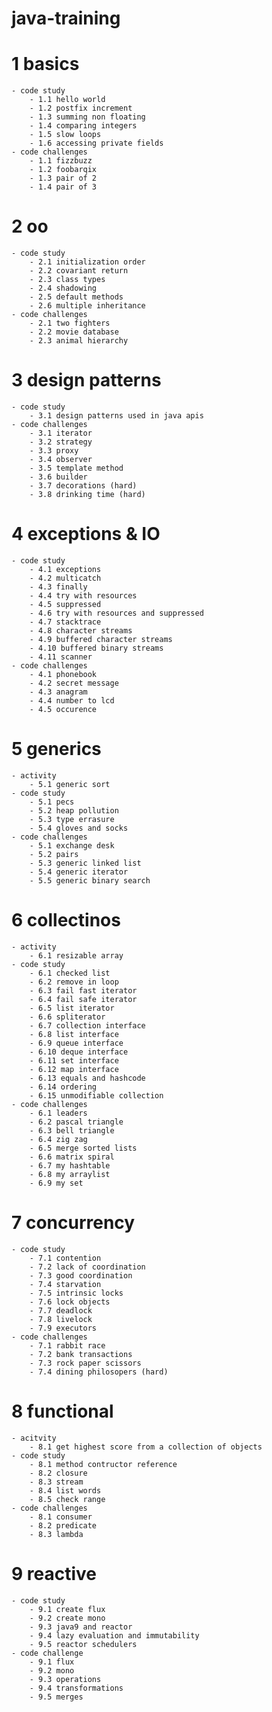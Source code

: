 # java-training

# 1 basics
	- code study
		- 1.1 hello world
		- 1.2 postfix increment
		- 1.3 summing non floating
		- 1.4 comparing integers
		- 1.5 slow loops
		- 1.6 accessing private fields
	- code challenges
		- 1.1 fizzbuzz
		- 1.2 foobarqix
		- 1.3 pair of 2
		- 1.4 pair of 3
# 2 oo
	- code study
		- 2.1 initialization order
		- 2.2 covariant return
		- 2.3 class types
		- 2.4 shadowing
		- 2.5 default methods
		- 2.6 multiple inheritance
	- code challenges
		- 2.1 two fighters
		- 2.2 movie database
		- 2.3 animal hierarchy
# 3 design patterns
	- code study
		- 3.1 design patterns used in java apis
	- code challenges
		- 3.1 iterator
		- 3.2 strategy
		- 3.3 proxy
		- 3.4 observer
		- 3.5 template method
		- 3.6 builder
		- 3.7 decorations (hard)
		- 3.8 drinking time (hard)
# 4 exceptions & IO
	- code study
		- 4.1 exceptions
		- 4.2 multicatch
		- 4.3 finally
		- 4.4 try with resources
		- 4.5 suppressed
		- 4.6 try with resources and suppressed
		- 4.7 stacktrace
		- 4.8 character streams
		- 4.9 buffered character streams
		- 4.10 buffered binary streams
		- 4.11 scanner
	- code challenges
		- 4.1 phonebook
		- 4.2 secret message
		- 4.3 anagram
		- 4.4 number to lcd
		- 4.5 occurence
# 5 generics
	- activity 
		- 5.1 generic sort
	- code study
		- 5.1 pecs
		- 5.2 heap pollution
		- 5.3 type errasure
		- 5.4 gloves and socks
	- code challenges
		- 5.1 exchange desk
		- 5.2 pairs
		- 5.3 generic linked list
		- 5.4 generic iterator
		- 5.5 generic binary search
# 6 collectinos
	- activity
		- 6.1 resizable array
	- code study
		- 6.1 checked list
		- 6.2 remove in loop
		- 6.3 fail fast iterator
		- 6.4 fail safe iterator
		- 6.5 list iterator
		- 6.6 spliterator
		- 6.7 collection interface
		- 6.8 list interface
		- 6.9 queue interface
		- 6.10 deque interface
		- 6.11 set interface
		- 6.12 map interface
		- 6.13 equals and hashcode
		- 6.14 ordering
		- 6.15 unmodifiable collection
	- code challenges
		- 6.1 leaders
		- 6.2 pascal triangle
		- 6.3 bell triangle
		- 6.4 zig zag
		- 6.5 merge sorted lists
		- 6.6 matrix spiral
		- 6.7 my hashtable
		- 6.8 my arraylist
		- 6.9 my set
# 7 concurrency
	- code study
		- 7.1 contention
		- 7.2 lack of coordination
		- 7.3 good coordination
		- 7.4 starvation
		- 7.5 intrinsic locks
		- 7.6 lock objects
		- 7.7 deadlock
		- 7.8 livelock
		- 7.9 executors
	- code challenges
		- 7.1 rabbit race
		- 7.2 bank transactions
		- 7.3 rock paper scissors
		- 7.4 dining philosopers (hard)
# 8 functional
	- acitvity
		- 8.1 get highest score from a collection of objects
	- code study
		- 8.1 method contructor reference
		- 8.2 closure
		- 8.3 stream
		- 8.4 list words
		- 8.5 check range
	- code challenges
		- 8.1 consumer
		- 8.2 predicate
		- 8.3 lambda
# 9 reactive
	- code study
		- 9.1 create flux
		- 9.2 create mono
		- 9.3 java9 and reactor
		- 9.4 lazy evaluation and immutability
		- 9.5 reactor schedulers
	- code challenge
		- 9.1 flux
		- 9.2 mono
		- 9.3 operations
		- 9.4 transformations
		- 9.5 merges